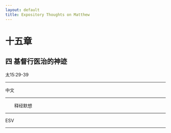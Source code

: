 ```yaml
---
layout: default
title: Expository Thoughts on Matthew
---
```


# 十五章 

## 四 基督行医治的神迹

太15:29-39

***

中文<br>

***

&emsp;&emsp;释经默想

***

ESV

***
